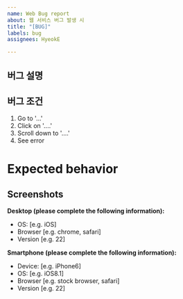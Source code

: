 ```yaml
---
name: Web Bug report
about: 웹 서비스 버그 발생 시
title: "[BUG]"
labels: bug
assignees: HyeokE

---
```


[//]: # (좌측의 Label에서 어떤 서비스에 대한 버그인지 선택해주세요.)

## 버그 설명

[//]: # (어떤 버그인지 설명해주세요)

## 버그 조건

[//]: # (버그의 조건을 설명해주세요)

1. Go to '...'
2. Click on '....'
3. Scroll down to '....'
4. See error

# Expected behavior

[//]: # (A clear and concise description of what you expected to happen.)

## Screenshots

[//]: # (스크린 샷이나 동영상이 있을 경우 올려주세요.)

**Desktop (please complete the following information):**
- OS: [e.g. iOS]
- Browser [e.g. chrome, safari]
- Version [e.g. 22]

**Smartphone (please complete the following information):**
- Device: [e.g. iPhone6]
- OS: [e.g. iOS8.1]
- Browser [e.g. stock browser, safari]
- Version [e.g. 22]
